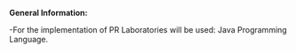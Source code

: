 **General Information:**

-For the implementation of PR Laboratories will be used: Java Programming Language.
